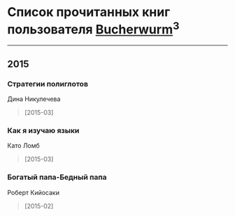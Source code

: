 # Список прочитанных книг пользователя [Bucherwurm](http://vk.com/id32398895)<sup>3</sup>
---

## 2015

### Стратегии полиглотов
Дина Никулечева
> [2015-03] 


### Как я изучаю языки
Като Ломб
> [2015-03] 


### Богатый папа-Бедный папа
Роберт Кийосаки
> [2015-02] 



